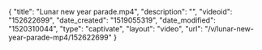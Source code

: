 {
    "title": "Lunar new year parade.mp4",
    "description": "",
    "videoid": "152622699",
    "date_created": "1519055319",
    "date_modified": "1520310044",
    "type": "captivate",
    "layout": "video",
    "url": "\/v\/lunar-new-year-parade-mp4\/152622699"
}